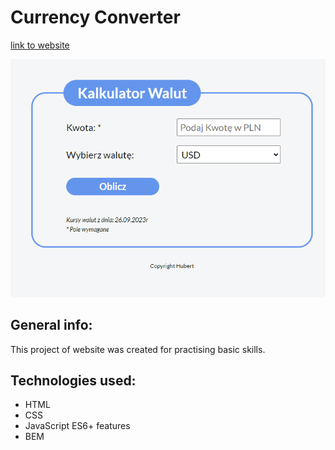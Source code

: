 # Currency Converter

[link to website](https://hubertklimczyk.github.io/currency-converter/)

![Screan of page](images/AnimationOfPage.gif)

## General info:
This project of website was created for practising basic skills.

## Technologies used:
- HTML
- CSS
- JavaScript ES6+ features
- BEM